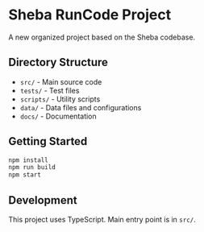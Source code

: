 # Sheba RunCode Project

A new organized project based on the Sheba codebase.

## Directory Structure

- `src/` - Main source code
- `tests/` - Test files
- `scripts/` - Utility scripts
- `data/` - Data files and configurations
- `docs/` - Documentation

## Getting Started

```bash
npm install
npm run build
npm start
```

## Development

This project uses TypeScript. Main entry point is in `src/`.
